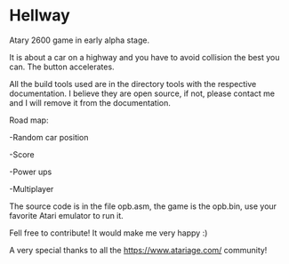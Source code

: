 # Hellway

Atary 2600 game in early alpha stage. 

It is about a car on a highway and you have to avoid collision the best you can. The button accelerates.

All the build tools used are in the directory tools with the respective documentation. I believe they are open source, if not, please contact me and I will remove it from the documentation.

Road map:

  -Random car position 
  
  -Score
  
  -Power ups
  
  -Multiplayer

The source code is in the file opb.asm, the game is the opb.bin, use your favorite Atari emulator to run it.

Fell free to contribute! It would make me very happy :)


A very special thanks to all the https://www.atariage.com/ community!
